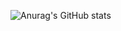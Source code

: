 ![Anurag's GitHub stats](https://github-readme-stats.vercel.app/api?username=Sh4dow-Sk&show_icons=true&theme=tokyonight)
